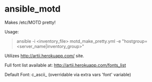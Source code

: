 # ansible_motd

Makes /etc/MOTD pretty!


Usage:
> ansible -i <inventory_file> motd_make_pretty.yml -e "hostgroup=<server_name|inventory_group>"


Utilizes http://artii.herokuapp.com/ site.

Full font list available at: http://artii.herokuapp.com/fonts_list

Default Font: c_ascii_ (overridable via extra vars 'font' variable)
